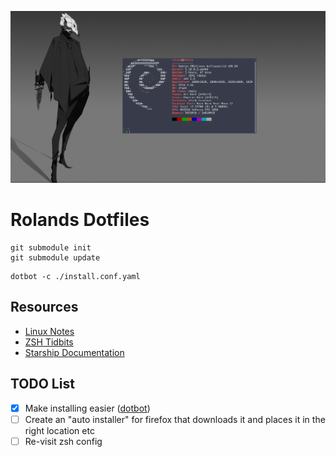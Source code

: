 ![heading](https://github.com/RolandWarburton/dotfiles/raw/master/Media/heading.png  "heading")

# Rolands Dotfiles

```none
git submodule init
git submodule update
```

```none
dotbot -c ./install.conf.yaml
```

## Resources

* [Linux Notes](https://blog.rolandw.dev/notes/linux/)
* [ZSH Tidbits](http://zzapper.co.uk/zshtips.html)
* [Starship Documentation](https://starship.rs/config/)

## TODO List

* [x] Make installing easier ([dotbot](https://github.com/anishathalye/dotbot))
* [ ] Create an "auto installer" for firefox that downloads it and places it in the right location etc
* [ ] Re-visit zsh config
